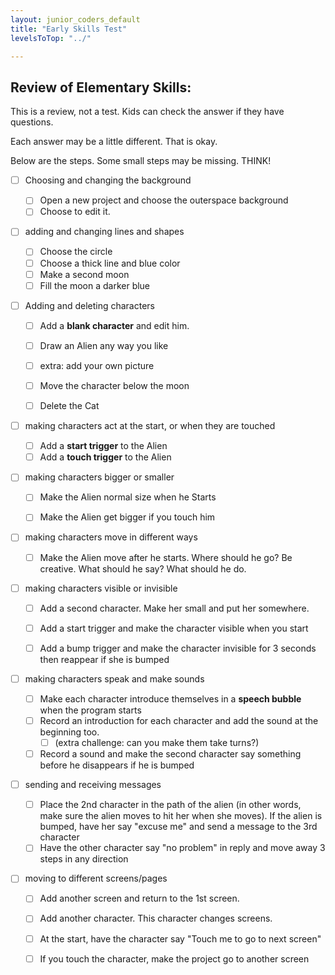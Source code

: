 ```yaml
---
layout: junior_coders_default
title: "Early Skills Test"
levelsToTop: "../"

---
```


## Review of Elementary Skills:

This is a review, not a test. Kids can check the answer if they have questions.

Each answer may be a little different. That is okay.

Below are the steps. Some small steps may be missing. THINK!


- [ ] Choosing and changing the background

  - [ ] Open a new project and choose the outerspace background
  - [ ] Choose to edit it.

- [ ] adding and changing lines and shapes

  - [ ] Choose the circle
  - [ ] Choose a thick line and blue color
  - [ ] Make a second moon
  - [ ] Fill the moon a darker blue

- [ ] Adding and deleting characters
  - [ ] Add a **blank character** and edit him.
  - [ ] Draw an Alien any way you like
  - [ ] extra: add your own picture
  - [ ] Move the character below the moon
  - [ ] Delete the Cat


- [ ] making characters act at the start, or when they are touched

  - [ ] Add a **start trigger** to the Alien
  - [ ] Add a **touch trigger** to the Alien

- [ ] making characters bigger or smaller

  - [ ] Make the Alien normal size when he Starts
  - [ ] Make the Alien get bigger if you touch him


- [ ] making characters move in different ways

  - [ ] Make the Alien move after he starts. Where should he go? Be creative. What should he say? What should he do.

- [ ] making characters visible or invisible

  - [ ] Add a second character. Make her small and put her somewhere.
  - [ ] Add a start trigger and make the character visible when you start
  - [ ] Add a bump  trigger and make the character invisible for 3 seconds then reappear if she is bumped


- [ ] making characters speak and make sounds

  - [ ] Make each character introduce themselves in a **speech bubble** when the program starts
  - [ ] Record an introduction for each character and add the sound at the beginning too.
    - [ ] (extra challenge: can you make them take turns?)
  - [ ] Record a sound and make the second character say something before he disappears if he is bumped

- [ ] sending and receiving messages

  - [ ] Place the 2nd character in the path of the alien (in other words, make sure the alien moves to hit her when she moves). If the alien is bumped, have her say "excuse me" and send a message to the 3rd character
  - [ ] Have the other character say "no problem" in reply and move away 3 steps in any direction

- [ ] moving to different screens/pages

  - [ ] Add another screen and return to the 1st screen.
  - [ ] Add another character. This character changes screens.

  - [ ] At the start, have the character say "Touch me to go to next screen"
  - [ ] If you touch the character, make the project go to another screen


